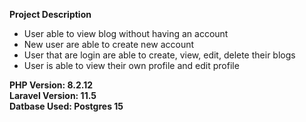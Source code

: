 **Project Description**
- User able to view blog without having an account
- New user are able to create new account
- User that are login are able to create, view, edit, delete their blogs
- User is able to view their own profile and edit profile

**PHP Version: 8.2.12** <br/>
**Laravel Version: 11.5** <br/>
**Datbase Used: Postgres 15** <br/>

